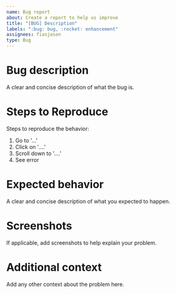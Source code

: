 ```yaml
---
name: Bug report
about: Create a report to help us improve
title: "[BUG] Description"
labels: ":bug: bug, :rocket: enhancement"
assignees: fiasjason
type: Bug
---
```


# Bug description
A clear and concise description of what the bug is.

# Steps to Reproduce
Steps to reproduce the behavior:
1. Go to '...'
2. Click on '....'
3. Scroll down to '....'
4. See error

# Expected behavior
A clear and concise description of what you expected to happen.

# Screenshots
If applicable, add screenshots to help explain your problem.

# Additional context
Add any other context about the problem here.
